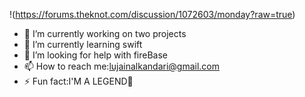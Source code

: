 !(https://forums.theknot.com/discussion/1072603/monday?raw=true)



- 🔭 I’m currently working on two projects 
- 🌱 I’m currently learning swift
- 🤔 I’m looking for help with fireBase
- 📫 How to reach me:lujainalkandari@gmail.com 
- ⚡ Fun fact:I'M A LEGEND👑

